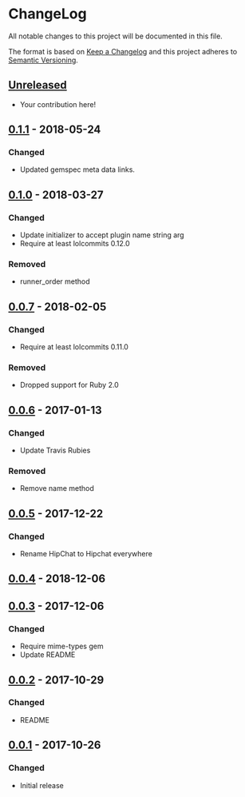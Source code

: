 # ChangeLog

All notable changes to this project will be documented in this file.

The format is based on [Keep a Changelog](KeepAChangelog) and this project
adheres to [Semantic Versioning](Semver).

## [Unreleased]

- Your contribution here!

## [0.1.1] - 2018-05-24
### Changed
- Updated gemspec meta data links.

## [0.1.0] - 2018-03-27
### Changed
- Update initializer to accept plugin name string arg
- Require at least lolcommits 0.12.0

### Removed
- runner_order method

## [0.0.7] - 2018-02-05
### Changed
- Require at least lolcommits 0.11.0

### Removed
- Dropped support for Ruby 2.0

## [0.0.6] - 2017-01-13
### Changed
- Update Travis Rubies

### Removed
- Remove name method

## [0.0.5] - 2017-12-22
### Changed
- Rename HipChat to Hipchat everywhere

## [0.0.4] - 2018-12-06

## [0.0.3] - 2017-12-06
### Changed
- Require mime-types gem
- Update README

## [0.0.2] - 2017-10-29
### Changed
- README

## [0.0.1] - 2017-10-26
### Changed
- Initial release

[Unreleased]: https://github.com/lolcommits/lolcommits-hipchat/compare/v0.1.1...HEAD
[0.1.1]: https://github.com/lolcommits/lolcommits-hipchat/compare/v0.1.0...v0.1.1
[0.1.0]: https://github.com/lolcommits/lolcommits-hipchat/compare/v0.0.7...v0.1.0
[0.0.7]: https://github.com/lolcommits/lolcommits-hipchat/compare/v0.0.6...v0.0.7
[0.0.6]: https://github.com/lolcommits/lolcommits-hipchat/compare/v0.0.5...v0.0.6
[0.0.5]: https://github.com/lolcommits/lolcommits-hipchat/compare/v0.0.4...v0.0.5
[0.0.4]: https://github.com/lolcommits/lolcommits-hipchat/compare/v0.0.3...v0.0.4
[0.0.3]: https://github.com/lolcommits/lolcommits-hipchat/compare/v0.0.2...v0.0.3
[0.0.2]: https://github.com/lolcommits/lolcommits-hipchat/compare/v0.0.1...v0.0.2
[0.0.1]: https://github.com/lolcommits/lolcommits-hipchat/compare/76488bb...v0.0.1
[KeepAChangelog]: http://keepachangelog.com/en/1.0.0/
[Semver]: http://semver.org/spec/v2.0.0.html
